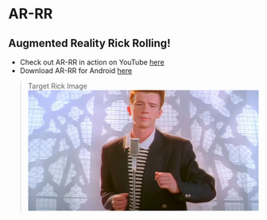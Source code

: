 # AR-RR
## Augmented Reality Rick Rolling!

- Check out AR-RR in action on YouTube [here](https://www.youtube.com/watch?v=wNbb3LDrM-0)
- Download AR-RR for Android [here](https://github.com/virejdasani/AR-RR/releases/tag/v1.0)

> Target Rick Image                    
![AR-RR](https://github.com/virejdasani/AR-RR/blob/master/Assets/RickRollAssets/RickRollImg.jpeg)
